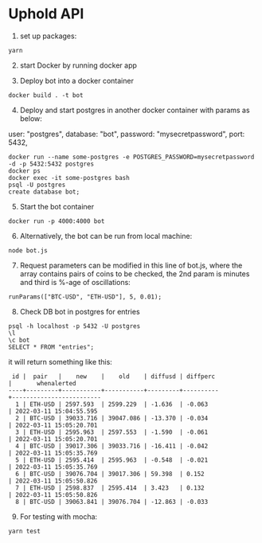 # Uphold API


1) set up packages:
```
yarn

```
2) start Docker by running docker app

3) Deploy bot into a docker container

```
docker build . -t bot
```

4) Deploy and start postgres in another docker container with params as below:

 user: "postgres",
  database: "bot",
  password: "mysecretpassword",
  port: 5432,

```
docker run --name some-postgres -e POSTGRES_PASSWORD=mysecretpassword -d -p 5432:5432 postgres
docker ps
docker exec -it some-postgres bash
psql -U postgres
create database bot;
```

5) Start the bot container

```
docker run -p 4000:4000 bot
```

6) Alternatively, the bot can be run from local machine:
```
node bot.js
```

7) Request parameters can be modified in this line of bot.js, where the array contains pairs of coins to be checked, the 2nd param is minutes and third is %-age of oscillations:

```
runParams(["BTC-USD", "ETH-USD"], 5, 0.01);
```


8) Check DB bot in postgres for entries
```
psql -h localhost -p 5432 -U postgres
\l
\c bot
SELECT * FROM "entries";
```
it will return something like this:

```
 id |  pair   |    new    |    old    | diffusd | diffperc 
|       whenalerted       
----+---------+-----------+-----------+---------+----------
+-------------------------
  1 | ETH-USD | 2597.593  | 2599.229  | -1.636  | -0.063   
| 2022-03-11 15:04:55.595
  2 | BTC-USD | 39033.716 | 39047.086 | -13.370 | -0.034   
| 2022-03-11 15:05:20.701
  3 | ETH-USD | 2595.963  | 2597.553  | -1.590  | -0.061   
| 2022-03-11 15:05:20.701
  4 | BTC-USD | 39017.306 | 39033.716 | -16.411 | -0.042   
| 2022-03-11 15:05:35.769
  5 | ETH-USD | 2595.414  | 2595.963  | -0.548  | -0.021   
| 2022-03-11 15:05:35.769
  6 | BTC-USD | 39076.704 | 39017.306 | 59.398  | 0.152    
| 2022-03-11 15:05:50.826
  7 | ETH-USD | 2598.837  | 2595.414  | 3.423   | 0.132    
| 2022-03-11 15:05:50.826
  8 | BTC-USD | 39063.841 | 39076.704 | -12.863 | -0.033 
  ```
9) For testing with mocha:

```
yarn test

```
